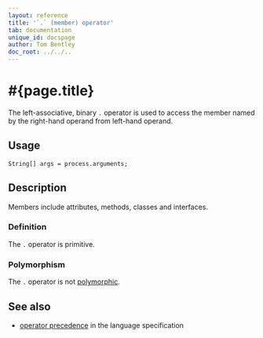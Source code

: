 ```yaml
---
layout: reference
title: '`.` (member) operator'
tab: documentation
unique_id: docspage
author: Tom Bentley
doc_root: ../../..
---
```


# #{page.title}

The left-associative, binary `.` operator is used to  access the member 
named by the right-hand operand from left-hand operand.

## Usage 

    String[] args = process.arguments;

## Description

Members include attributes, methods, classes and interfaces.

### Definition

The `.` operator is primitive.

### Polymorphism

The `.` operator is not [polymorphic](#{page.doc_root}/tour/language-module/#operator_polymorphism). 

## See also

* [operator precedence](#{site.urls.spec_current}#operatorprecedence) in the 
  language specification
